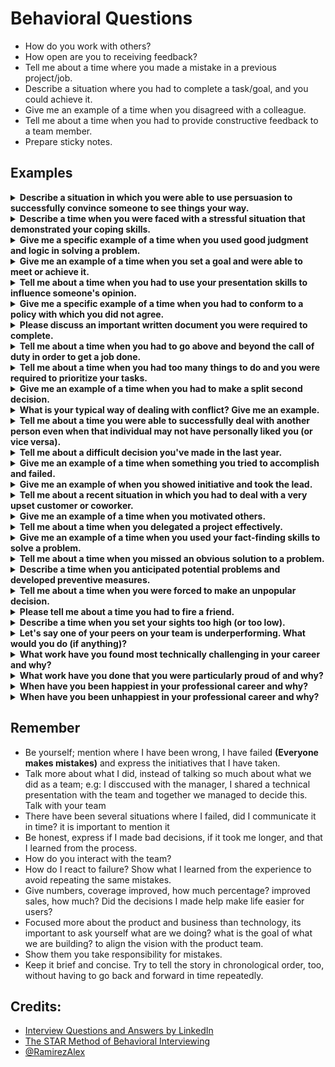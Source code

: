 # Behavioral Questions

- How do you work with others?
- How open are you to receiving feedback?
- Tell me about a time where you made a mistake in a previous project/job.
- Describe a situation where you had to complete a task/goal, and you could achieve it.
- Give me an example of a time when you disagreed with a colleague.
- Tell me about a time when you had to provide constructive feedback to a team member.
- Prepare sticky notes.

## Examples

<details>
  <summary><b>Describe a situation in which you were able to use persuasion to successfully convince someone to see things your way.</b></summary>

- Creating a new template with ASP.NET MVC to work with designers in a better way (Separation of concerns for the win, instead of using server-side controls).
- Use hybrid mobile frameworks (depending of the app) to reduce time to market and helping other teams (Become Ionic partners).
- Creating new native plugins to give a better user experience (Open Source projects).
</details>

<details>
  <summary><b>Describe a time when you were faced with a stressful situation that demonstrated your coping skills.</b></summary>

  - Working until the next day for a release to production (BevyUp)
  - My cat walking on the balcony (During a demo with the client)
    - Situation: I was in a meeting with a client, presenting a demo, when suddenly my wife appeared very scared and asked me for help because something was happening, then I realized that my little cat was walking on the edge of the balcony, I had to pause my presentation because I was so worried.
    - Task: Ask for a break and rescue my cat.
    - Action: I had to be brave and rescue the cat, then I was able to finish the presentation.
    - Result: I was able to face that so stressful situation because I was thinking in the solution instead of the problem, and then I was calm because I had been able to finish the presentation with the help of my team. 
  - A PoC with a new technology in a short period of time (StartUp Acquisition)
  - Working in a project with 1 week sprints (working weekends)
  - Excel generation tool migration with a class having more than 30k lines of code and without business formulas.
    - Situation: Code refactor of a software with more than 10 years in the market, and having classes of more than 30k lines of code, where the client did not know the formulas of the business with which more than 30 different critical excel files were exported.
    - Task: Looking to improve the UX (performance) for generating these files.
    - Action: I had to contribute to Open Source and created interfaces to simulate functionalities of a deprecated library. I spent some months working on this migration.
    - Result: Using benchmarks I was able to compare these tools, and I found some issues during this migration but with the help of these Open Source contributions (reporting issues, discussing and reviewing the code of the external lib) I was able to solve unforeseen problems.
</details>
    
<details>
  <summary><b>Give me a specific example of a time when you used good judgment and logic in solving a problem.</b></summary>
  
  - Creating a new Open Source project to improve UX with a native look & feel (React Native InAppBrowser).
  - Use memoization and Big O notation to reduce complexity with RxJS subscriptions.
  - Found SQL Injection issues concatenating Database queries from a third party system.
  - Using hooks to reduce code complexity and increase test coverage.
  - Using macros from Assembly lenguage to reduce complexity.
</details>
    
<details>
  <summary><b>Give me an example of a time when you set a goal and were able to meet or achieve it.</b></summary>

  - Using a new strategy to implement a real-time connection.
  - Database migration from NoSQL (MongoDB) to SQL & Multi-tenant (PostgreSQL) takes less than 3 months.
</details>
  
<details>
  <summary><b>Tell me about a time when you had to use your presentation skills to influence someone's opinion.</b></summary>

  - Comparison between React Native and NativeScript for cross-platform native UI apps.
  - Web Components and compilers instead of a Framework (Be agnostic, it Depends... maybe You don't need it).
  - Using promises for HTTP requests from Unity.
  - Divide and conquer (Avoid blocking tasks)
    - Situation: Implementing new features from a React Native app was giving us some problems, specially because we're using React class components with nested code, having complex local states with large components and repeated code, so it was difficult to maintain unit tests and increase test coverage.
    - Task: My goal was to help another Senior developer with a new feature adding a real-time connection from some screens of a chat module and increasing the test coverage of a complex component.
    - Action: We had some sessions of pair programming but I was stuck waiting for my partner to finish the dependent task assigned to him, so I decided to investigate on my own how to reduce the complexity of the current code and avoid adding nested code to the chat component. I learned about a new way to reuse code, extend behaviors easily and have components as small functions using functional programming and React hooks, while also implementing the real-time connection. As my colleague did not agree to do it in a different way, I proceeded to speak with the PM about the advantages that this new utility offered us and I made a presentation to share the knowledge gained about this new React feature with the rest of the team.
    - Result: We agreed with the team to use this new strategy for this implementation and thanks to this we were able to finish the feature 2 weeks ahead of schedule and increase test coverage by 20% by having small features that were much easier to maintain and test. Also, a few months later I made a talk about these topics for the rest of the company and it was shared on YouTube.
</details>

<details>
  <summary><b>Give me a specific example of a time when you had to conform to a policy with which you did not agree.</b></summary>
  
  - Using fingerprint to register arrival and departure time at work
</details>

<details>
  <summary><b>Please discuss an important written document you were required to complete.</b></summary>

  - Documenting multi-tenant architecture
    - Situation: Architecture documentation was required by the client.
    - Task: Create architecture documentation of the project about purpose, scope, business and technical architecture, data migration and deployment strategies, version management and environment set-up.
    - Action: I designed the first version of the document about architectural overview of the solution, to capture and convey the significant architectural decisions which have been made on the system.
    - Result: The documentation created was a good guide for new developers to understand the scope of the project, listing all definitions, references and human operations involved to support business processes which are triggered and generate business events. With this guide I defined each business process, design patterns and principles used in the project, coding conventions, describing frameworks, services and dependencies involved in the execution, defining the tiers where the software components are deployed and executed, listing functional and non-functional requirements and about technical architecture I generated component, deployment, package, use case and entity relationship diagrams to illustrate the logical structure and organization of the project. I identified opportunities for improvement about deployment strategies to automate the process publishing new releases to Production environment and avoiding risks to access to the database externally due to default configurations.
</details>
  
<details>
  <summary><b>Tell me about a time when you had to go above and beyond the call of duty in order to get a job done.</b></summary>
  
  - Use personal time to update deprecated templates and avoid code refactors of the project in the future.
  - Create a fully working prototype instead of a PoC to make a good impression with a partner.
  - Committed working in a PoC until early the next day.
  - Attending a meeting with the client while I was in a recreational activity of the company (playing bowling with coworkers).
  - Working in a presentation during weekends for all-hands meeting.
</details>

<details>
  <summary><b>Tell me about a time when you had too many things to do and you were required to prioritize your tasks.</b></summary>

  - Daily meetings to prioritize tasks.
  - Stoping/Delegating my tasks to help coworkers and other teams of the project (Releases to production, Hotfixes).
</details>

<details>
  <summary><b>Give me an example of a time when you had to make a split second decision.</b></summary>
  
  - Reverting deployment testing on production (CodePush not working with a hotfix to log native exceptions).
  - Stop a presentation with the client to rescue my cat while he was walking on the balcony outdoor.
</details>

<details>
  <summary><b>What is your typical way of dealing with conflict? Give me an example.</b></summary>

  - Take the decision with the rest of the team.
  - Analyze other perspectives, but review what we did and let's see what to do for improvement (Flexible).
  - Keep a cool head because it's just work (New PMs, coworkers getting frustration, etc).
</details>

<details>
  <summary>
    <b>Tell me about a time you were able to successfully deal with another person even when that individual may not have personally liked you (or vice versa).</b>
  </summary>
    
  - It's work, never mix business with personal matters (Loss of professionalism, maintain a balance between personal and professional lives).
  - PM taking bad decisions with the client, so taking decisions with the rest of the team and the software architect.
</details>
  
<details>
  <summary><b>Tell me about a difficult decision you've made in the last year.</b></summary>

  - Study for this interview, remember concepts that I'd not reviewed since college (Practice algorithms and many other things in a short time)
    - Situation: Many other professionals prepare months and even years to present themselves to a FAANG company, this is my first time and the recruiter contacted me because of my contributions, I was not prepared, It has really been a lot of work these days, preparing for these meetings, a lot to do in a short time.
  - Taking a remote job with only 4 months working as a Software Architect in another company
</details>

<details>
  <summary><b>Give me an example of a time when something you tried to accomplish and failed.</b></summary>
  
  - A big refactor took longer than estimated
</details>
  
<details>
  <summary><b>Give me an example of when you showed initiative and took the lead.</b></summary>
  
  - Help the company to be a trusted partner of a technology by sharing my own side projects
</details>

<details>
  <summary><b>Tell me about a recent situation in which you had to deal with a very upset customer or coworker.</b></summary>

  - Perfect is the enemy of good having strict deadlines (Done is better than perfect)
</details>
  
<details>
  <summary><b>Give me an example of a time when you motivated others.</b></summary>
  
  - Being speaker in local communities like CodeYourFuture
  - Helping another developer to get a new role (Being a mentor)
</details>
  
<details>
  <summary><b>Tell me about a time when you delegated a project effectively.</b></summary>
  
  - Delegating leadership while helping to develop her confidence **(nobody is indispensable, avoid comfort zones, upgrade her skills, adopt a proactive approach)**
</details>
  
<details>
  <summary><b>Give me an example of a time when you used your fact-finding skills to solve a problem.</b></summary>

  - Stranger things with the code (Strange behaviors, code not working as expected)
  - Creating templates and fixing issues learning new technologies with Open Source projects
</details>
  
<details>
  <summary><b>Tell me about a time when you missed an obvious solution to a problem.</b></summary>
  
  - Ignoring brute force solutions thinking about Big O Notation and Cyclomatic complexity
</details>
  
<details>
  <summary><b>Describe a time when you anticipated potential problems and developed preventive measures.</b></summary>

  - Sharing with the team about semantic versioning and the correct way to use that with CodePush from production
</details>
  
<details>
  <summary><b>Tell me about a time when you were forced to make an unpopular decision.</b></summary>
  
  - Not using Redux (Popular State management). I'll never know. I got the outcome I wanted, but I might have gotten a better result by handling it differently.
</details>
  
<details>
  <summary><b>Please tell me about a time you had to fire a friend.</b></summary>
  
  - Informed but they didn't take me into account
</details>
  
<details>
  <summary><b>Describe a time when you set your sights too high (or too low).</b></summary>
  
  - Being a perfectionist and trying to do everything on my own (not settling for what already exists and works, but trying to improve it)
</details>

<details>
  <summary><b>Let's say one of your peers on your team is underperforming. What would you do (if anything)?</b></summary>
  
  - Divide complex tasks and help my partner by having peer programming sessions to share knowledge or 1-1 meetings to discuss what I can do to help him/her improve in his/her career, I could help him/her with a mentoring process to define some **KPOs (Key Performance Objectives)** to continue growing and looking for him/her to take on new challenges in the project by delegating.
</details>

<details>
  <summary><b>What work have you found most technically challenging in your career and why?</b></summary>
</details>

<details>
  <summary><b>What work have you done that you were particularly proud of and why?</b></summary>
</details>

<details>
  <summary><b>When have you been happiest in your professional career and why?</b></summary>
</details>

<details>
  <summary><b>When have you been unhappiest in your professional career and why?</b></summary>
</details>


## Remember
- Be yourself; mention where I have been wrong, I have failed **(Everyone makes mistakes)** and express the initiatives that I have taken.
- Talk more about what I did, instead of talking so much about what we did as a team; e.g: I disccused with the manager, I shared a technical presentation with the team and together we managed to decide this. Talk with your team
- There have been several situations where I failed, did I communicate it in time? it is important to mention it
- Be honest, express if I made bad decisions, if it took me longer, and that I learned from the process.
- How do you interact with the team?
- How do I react to failure? Show what I learned from the experience to avoid repeating the same mistakes.
- Give numbers, coverage improved, how much percentage? improved sales, how much? Did the decisions I made help make life easier for users?
- Focused more about the product and business than technology, its important to ask yourself what are we doing? what is the goal of what we are building? to align the vision with the product team.
- Show them you take responsibility for mistakes.
- Keep it brief and concise. Try to tell the story in chronological order, too, without having to go back and forward in time repeatedly.

## Credits:
- [Interview Questions and Answers by LinkedIn](https://www.linkedin.com/interview-prep)
- [The STAR Method of Behavioral Interviewing](https://www.vawizard.org/wiz-pdf/STAR_Method_Interviews.pdf)
- [@RamirezAlex](https://github.com/RamirezAlex)
